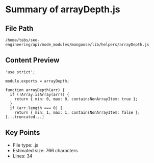 # Summary of arrayDepth.js
  
## File Path
`/home/tabs/seo-engineering/api/node_modules/mongoose/lib/helpers/arrayDepth.js`

## Content Preview
```
'use strict';

module.exports = arrayDepth;

function arrayDepth(arr) {
  if (!Array.isArray(arr)) {
    return { min: 0, max: 0, containsNonArrayItem: true };
  }
  if (arr.length === 0) {
    return { min: 1, max: 1, containsNonArrayItem: false };
[...truncated...]
```

## Key Points
- File type: .js
- Estimated size: 766 characters
- Lines: 34
